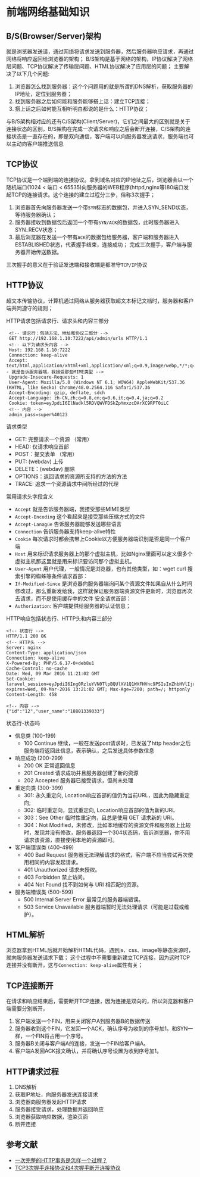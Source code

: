 # 前端网络基础知识

## B/S(Browser/Server)架构

就是浏览器发送请，通过网络将请求发送到服务器，然后服务器响应请求，再通过网络将响应返回给浏览器的架构；
B/S架构是基于网络的架构，IP协议解决了网络层问题、TCP协议解决了传输层问题、HTML协议解决了应用层的问题；
主要解决了以下几个问题:

1. 浏览器怎么找到服务器：这个个问题用的就是所谓的DNS解析，获取服务器的IP地址，定位到服务器；
2. 找到服务器之后如何能和服务能够搭上话：建立TCP连接；
3. 搭上话之后如何能互相听明白都说的是什么：HTTP协议；

与B/S架构相对应的还有C/S架构(Client/Server)，它们之间最大的区别就是关于连接状态的区别，B/S架构在完成一次请求和响应之后会断开连接，C/S架构的连接状态是一直存在的，即是双向通信，客户端可以向服务器发送请求，服务端也可以主动向客户端推送信息

## TCP协议

TCP协议是一个端到端的连接协议。拿到域名对应的IP地址之后，浏览器会以一个随机端口(1024 < 端口 < 65535)向服务器的WEB程序(httpd,nginx等)80端口发起TCP的连接请求。这个连接的建立过程分三步，俗称3次握手；

1. 浏览器首先向服务器发送一个带`SYN`标志的数据包，并进入SYN_SEND状态，等待服务器确认；
2. 服务器接收到数据包后返回一个带有`SYN/ACK`的数据包，此时服务器进入SYN_RECV状态；
3. 最后浏览器在发送一个带有`ACK`的数据包给服务器，客户端和服务器进入ESTABLISHED状态，代表握手结束，连接成功；
完成三次握手，客户端与服务器开始传送数据。

三次握手的意义在于验证发送端和接收端是都准守`TCP/IP`协议

## HTTP协议

超文本传输协议，计算机通过网络从服务器获取超文本标记文档时，服务器和客户端共同遵守的规则；

HTTP请求包括请求行、请求头和内容三部分

``` text
 <!-- 请求行：包括方法、地址和协议三部分 -->
 GET http://192.168.1.10:7222/api/admin/urls HTTP/1.1  
 <!-- 以下为请求头内容 -->
 Host: 192.168.1.10:7222
 Connection: keep-alive
 Accept: text/html,application/xhtml+xml,application/xml;q=0.9,image/webp,*/*;q=0.8<!-- 就是告诉服务器端，我接受那些MIME类型 -->
 Upgrade-Insecure-Requests: 1
 User-Agent: Mozilla/5.0 (Windows NT 6.1; WOW64) AppleWebKit/537.36 (KHTML, like Gecko) Chrome/48.0.2564.116 Safari/537.36
 Accept-Encoding: gzip, deflate, sdch
 Accept-Language: zh-CN,zh;q=0.8,en;q=0.6,it;q=0.4,ja;q=0.2
 Cookie: token=eyJpdiI6IlNadkl5RDVQWVFDSkZpYmxzcDArXC9RPT0iLC
 <!-- 内容 -->
 admin_pass=super%40123
```

请求类型

+ GET: 完整请求一个资源 （常用）
+ HEAD: 仅请求响应首部
+ POST：提交表单  （常用）
+ PUT: (webdav) 上传
+ DELETE：(webdav) 删除
+ OPTIONS：返回请求的资源所支持的方法的方法
+ TRACE: 追求一个资源请求中间所经过的代理

常用请求头字段含义

+ `Accept`  就是告诉服务器端，我接受那些MIME类型
+ `Accept-Encoding`  这个看起来是接受那些压缩方式的文件
+ `Accept-Lanague`   告诉服务器能够发送哪些语言
+ `Connection`       告诉服务器支持keep-alive特性
+ `Cookie`           每次请求时都会携带上Cookie以方便服务器端识别是否是同一个客户端
+ `Host`             用来标识请求服务器上的那个虚拟主机，比如Nginx里面可以定义很多个虚拟主机那这里就是用来标识要访问那个虚拟主机。
+ `User-Agent`       用户代理，一般情况是浏览器，也有其他类型，如：wget curl 搜索引擎的蜘蛛等条件请求首部：
+ `If-Modified-Since` 是浏览器向服务器端询问某个资源文件如果自从什么时间修改过，那么重新发给我，这样就保证服务器端资源文件更新时，浏览器再次去请求，而不是使用缓存中的文件
安全请求首部：
+ `Authorization`: 客户端提供给服务器的认证信息；

HTTP响应包括状态行、HTTP头和内容三部分

``` text
<!-- 状态行 -->
HTTP/1.1 200 OK
<!-- HTTP头 -->
Server: nginx
Content-Type: application/json
Connection: keep-alive
X-Powered-By: PHP/5.6.17-0+deb8u1
Cache-Control: no-cache
Date: Wed, 09 Mar 2016 11:21:02 GMT
Set-Cookie: laravel_session=eyJpdiI6Ing0RzluYVN0TlpBQUlXV1Q1WXFHVnc9PSIsInZhbHVlIjoiTnNCODNDM1YwMU14RXRtRGJuYWE4cWxRQzFzSG84bUpIUkRVYUVsRUNcL2RKZ3lERWQ1aXZoamZGWnNXY2dHU3RqTlFpc0N6N29BNCt2TGc2eGRSYUlRPT0iLCJtYWMiOiJhNThkYmNlNDNlNWMzZmY3OTllNTJlYjNmZjMyM2FlYzZhOWY0NjMwYzE3YTJjYjg0MWY2MDc5NmY5YjI2OTA4In0%3D; expires=Wed, 09-Mar-2016 13:21:02 GMT; Max-Age=7200; path=/; httponly
Content-Length: 458

<!-- 内容 -->
{"id":"12","user_name":"18801339033"}
```

状态行-状态吗

+ 信息类 (100-199)
  + 100  Continue  继续，一般在发送post请求时，已发送了http header之后服务端将返回此信息，表示确认，之后发送具体参数信息
+ 响应成功 (200-299)
  + 200  OK   正常返回信息
  + 201  Created  请求成功并且服务器创建了新的资源
  + 202  Accepted  服务器已接受请求，但尚未处理
+ 重定向类 (300-399)
  + 301: 永久重定向, Location响应首部的值仍为当前URL，因此为隐藏重定向;
  + 302: 临时重定向，显式重定向, Location响应首部的值为新的URL
  + 303：See Other  临时性重定向，且总是使用 GET 请求新的 URI。
  + 304：Not Modified，未修改，比如本地缓存的资源文件和服务器上比较时，发现并没有修改，服务器返回一个304状态码，告诉浏览器，你不用请求该资源，直接使用本地的资源即可。
+ 客户端错误类 (400-499)
  + 400 Bad Request  服务器无法理解请求的格式，客户端不应当尝试再次使用相同的内容发起请求。
  + 401 Unauthorized  请求未授权。
  + 403 Forbidden  禁止访问。
  + 404 Not Found  找不到如何与 URI 相匹配的资源。
+ 服务端错误类 (500-599)
  + 500 Internal Server Error  最常见的服务器端错误。
  + 503 Service Unavailable 服务器端暂时无法处理请求（可能是过载或维护）。

## HTML解析

浏览器拿到HTML后就开始解析HTML代码，遇到js、css、image等静态资源时，就向服务器发送请求下载；
这个过程中不需要重新建立TCP连接，因为这时TCP连接并没有断开，这与`Connection: keep-alive`属性有关；

## TCP连接断开

在请求和响应结束后，需要断开TCP连接，因为连接是双向的，所以浏览器和客户端需要分别断开，

1. 客户端发送一个FIN，用来关闭客户A到服务器B的数据传送
2. 服务器收到这个FIN，它发回一个ACK，确认序号为收到的序号加1。和SYN一样，一个FIN将占用一个序号。
3. 服务器B关闭与客户端A的连接，发送一个FIN给客户端A。
4. 客户端A发回ACK报文确认，并将确认序号设置为收到序号加1。

## HTTP请求过程

1. DNS解析
2. 获取IP地址，向服务器发送连接请求
3. 浏览器向服务器发起HTTP请求
4. 服务器接受请求，处理数据并返回响应
5. 浏览器获取响应数据，渲染页面
6. 断开连接

## 参考文献

+ [一次完整的HTTP事务是怎样一个过程？](http://www.linux178.com/web/httprequest.html)
+ [TCP3次握手连接协议和4次握手断开连接协议](http://blog.csdn.net/lostyears/article/details/7104349)
